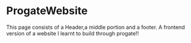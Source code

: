 # ProgateWebsite
This page consists of a Header,a middle portion and a footer.
A frontend version of a website I learnt to build through progate!!
